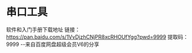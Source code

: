 # 串口工具

软件和入门手册下载地址
链接：https://pan.baidu.com/s/1VvDjzhCNjPR8xcRHOUfYgg?pwd=9999 
提取码：9999 
--来自百度网盘超级会员V6的分享
